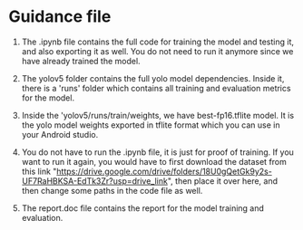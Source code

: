 # Guidance file

1. The .ipynb file contains the full code for training the model and testing it, and also exporting it as well. You do not need to run it anymore since we have already trained the model.

2. The yolov5 folder contains the full yolo model dependencies. Inside it, there is a 'runs' folder which contains all training and evaluation metrics for the model.

3. Inside the 'yolov5/runs/train/weights, we have best-fp16.tflite model. It is the yolo model weights exported in tflite format which you can use in your Android studio.

4. You do not have to run the .ipynb file, it is just for proof of training. If you want to run it again, you would have to first download the dataset from this link "https://drive.google.com/drive/folders/18U0gQetGk9y2s-UF7RaHBKSA-EdTk3Zr?usp=drive_link", then place it over here, and then change some paths in the code file as well.

5. The report.doc file contains the report for the model training and evaluation.